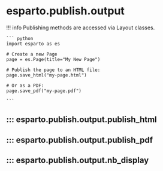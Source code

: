 # esparto.publish.output

!!! info
    Publishing methods are accessed via Layout classes.

    ``` python
    import esparto as es

    # Create a new Page
    page = es.Page(title="My New Page")

    # Publish the page to an HTML file:
    page.save_html("my-page.html")

    # Or as a PDF:
    page.save_pdf("my-page.pdf")

    ```

## ::: esparto.publish.output.publish_html

## ::: esparto.publish.output.publish_pdf

## ::: esparto.publish.output.nb_display

<br>
